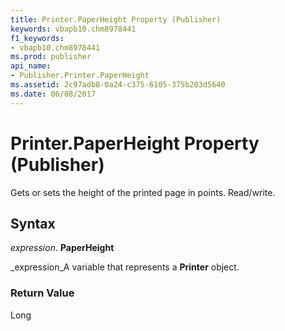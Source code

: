 ```yaml
---
title: Printer.PaperHeight Property (Publisher)
keywords: vbapb10.chm8978441
f1_keywords:
- vbapb10.chm8978441
ms.prod: publisher
api_name:
- Publisher.Printer.PaperHeight
ms.assetid: 2c97adb8-0a24-c375-6105-375b203d5640
ms.date: 06/08/2017
---
```



# Printer.PaperHeight Property (Publisher)

Gets or sets the height of the printed page in points. Read/write.


## Syntax

 _expression_. **PaperHeight**

 _expression_A variable that represents a  **Printer** object.


### Return Value

Long


